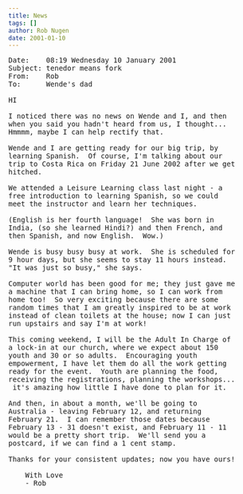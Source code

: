 ```yaml
---
title: News
tags: []
author: Rob Nugen
date: 2001-01-10
---
```


<pre>
Date:    08:19 Wednesday 10 January 2001
Subject: tenedor means fork
From:    Rob
To:      Wende's dad

HI

I noticed there was no news on Wende and I, and then
when you said you hadn't heard from us, I thought...
Hmmmm, maybe I can help rectify that.  

Wende and I are getting ready for our big trip, by
learning Spanish.  Of course, I'm talking about our
trip to Costa Rica on Friday 21 June 2002 after we get
hitched.

We attended a Leisure Learning class last night - a
free introduction to learning Spanish, so we could
meet the instructor and learn her techniques.  

(English is her fourth language!  She was born in
India, (so she learned Hindi?) and then French, and
then Spanish, and now English.  Wow.)

Wende is busy busy busy at work.  She is scheduled for
9 hour days, but she seems to stay 11 hours instead. 
"It was just so busy," she says.

Computer world has been good for me; they just gave me
a machine that I can bring home, so I can work from
home too!  So very exciting because there are some
random times that I am greatly inspired to be at work
instead of clean toilets at the house; now I can just
run upstairs and say I'm at work!

This coming weekend, I will be the Adult In Charge of
a lock-in at our church, where we expect about 150
youth and 30 or so adults.  Encouraging youth
empowerment, I have let them do all the work getting
ready for the event.  Youth are planning the food,
receiving the registrations, planning the workshops...
 it's amazing how little I have done to plan for it.

And then, in about a month, we'll be going to
Australia - leaving February 12, and returning
February 21.  I can remember those dates because
February 13 - 31 doesn't exist, and February 11 - 11
would be a pretty short trip.  We'll send you a
postcard, if we can find a 1 cent stamp.

Thanks for your consistent updates; now you have ours!

	With Love
	- Rob
</pre>
